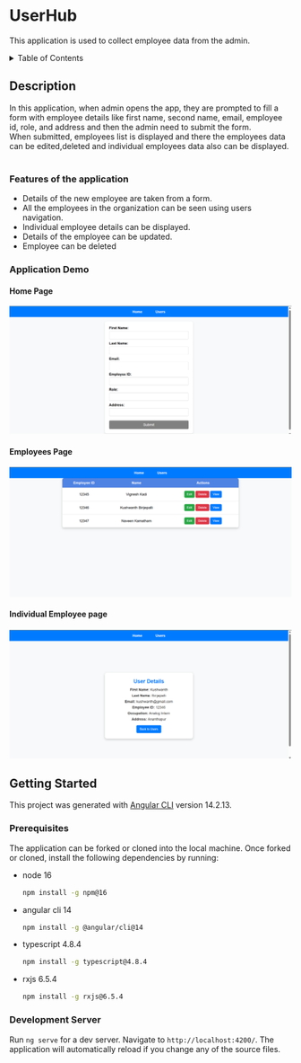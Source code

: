 # UserHub
This application is used to collect employee data from the admin.

<details>
  <summary>Table of Contents</summary>
  <ol>
    <li>
      <a href="#description">Description</a>
      <ul>
        <li><a href="#features-of-the-application">Features of the Application</a></li>
        <li><a href="#application-demo">Application Demo</a></li>
      </ul>
    </li>
    <li>
      <a href="#getting-started">Getting Started</a>
      <ul>
        <li><a href="#prerequisites">Prerequisites</a></li>
        <li><a href="#development-server">Development Server</a></li>
      </ul>
    </li>
  </ol>
</details>

## Description
In this application, when admin opens the app, they are prompted to fill a form with employee details like first name, second name, email, employee id, role, and address and then the admin need to submit the form. <br/> When submitted, employees list is displayed and there the employees data can be edited,deleted and individual employees data also can be displayed.<br/><br/> 
### Features of the application
- Details of the new employee are taken from a form.
- All the employees in the organization can be seen using users navigation.
- Individual employee details can be displayed.
- Details of the employee can be updated.
- Employee can be deleted

### Application Demo

#### Home Page
![alt text]({149AEEFB-F016-4C84-B923-8E0A0712BF08}.png)

#### Employees Page
![alt text]({BEBA17F0-C6DF-4E10-B8F2-5FF630BC9F57}.png)

#### Individual Employee page
![alt text]({041B4480-1C61-4704-8D89-6E4CC38AEC66}.png)


## Getting Started<br/>
This project was generated with [Angular CLI](https://github.com/angular/angular-cli) version 14.2.13. <br/>
### Prerequisites
The application can be forked or cloned into the local machine. Once forked or cloned, install the following dependencies by running:<br/>

* node 16
    ```sh
    npm install -g npm@16
    ```
* angular cli 14
    ```sh 
    npm install -g @angular/cli@14
    ```
* typescript 4.8.4
    ```sh
    npm install -g typescript@4.8.4
    ```
* rxjs 6.5.4
    ```sh
    npm install -g rxjs@6.5.4
    ```

### Development Server

Run `ng serve` for a dev server. Navigate to `http://localhost:4200/`. The application will automatically reload if you change any of the source files.


